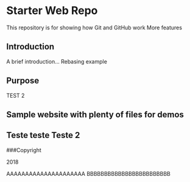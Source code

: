 # Starter Web Repo

This repository is for showing how Git and GitHub work
More features

## Introduction

A brief introduction...
Rebasing example

## Purpose

TEST 2

Sample website with plenty of files for demos
----------------------------------------------
Teste teste
Teste 2
---------------------------

###Copyright

2018


AAAAAAAAAAAAAAAAAAAAA
BBBBBBBBBBBBBBBBBBBBBBBB